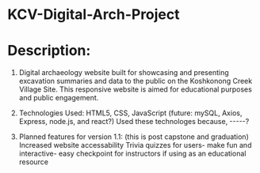 # KCV-Digital-Arch-Project

# Description:

1. Digital archaeology website built for showcasing and presenting excavation summaries and data to the public on the Koshkonong Creek Village Site. This responsive website is aimed for educational purposes and public engagement.

1. Technologies Used:
   HTML5, CSS, JavaScript (future: mySQL, Axios, Express, node.js, and react?)
   Used these technologes because, -----?

1. Planned features for version 1.1: (this is post capstone and graduation)
   Increased website accessability
   Trivia quizzes for users- make fun and interactive- easy checkpoint for instructors if using as an educational resource
